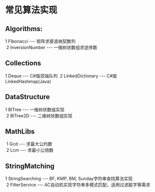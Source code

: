 # 常见算法实现

## Algorithms:  
  1 Fibonacci --- 矩阵求斐波纳契数列  
  2 InversionNumber --- 一维树状数组求逆序数  
  
## Collections
  1 Deque --- C#版双端队列
  2 LinkedDictionary --- C#版LinkedHashmap(Java)
  
## DataStructure
  1 BITree --- 一维树状数组实现  
  2 BITree2D --- 二维树状数组实现  

## MathLibs  
  1 Gcd --- 求最大公约数  
  2 Lcm --- 求最小公倍数  

## StringMatching  
  1 StringSearching --- BF, KMP, BM, Sunday字符串查找算法实现  
  2 FilterService --- AC自动机实现字符串多模式匹配，适用过滤脏字等需求  
